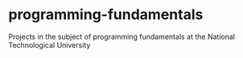 # programming-fundamentals
Projects in the subject of programming fundamentals at the National Technological University 
